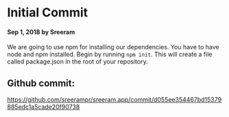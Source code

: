 # Initial Commit

#### Sep 1, 2018 by Sreeram

We are going to use npm for installing our dependencies. You have to have node and npm installed. Begin by running `npm init`. This will create a file called package.json in the root of your repository.

## Github commit: 
https://github.com/sreerampr/sreeram.app/commit/d055ee354467bd15379885edc1a5cade20f90738
